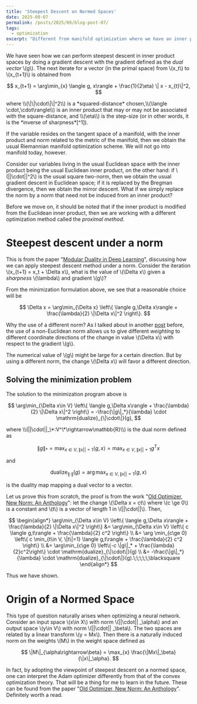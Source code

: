 ```yaml
---
title: 'Steepest Descent on Normed Spaces'
date: 2025-09-07
permalink: /posts/2025/09/blog-post-07/
tags:
  - optimization
excerpt: "Different from manifold optimization where we have an inner product, let us consider how we can perform steepest descent given a norm."
---
```


We have seen how we can perform steepest descent in inner product spaces by doing a gradient descent with the gradient defined as the *dual vector* \\(g\\). The next iterate for a vector (in the primal space) from \\(x_t\\) to  \\(x_{t+1}\\) is obtained from
<p>

$$
x_{t+1} = \arg\min_{x} \langle g, x\rangle + \frac{1}{2\eta} \| x - x_{t}\|^2,
$$
</p>
where \\(\|\|\cdot\|\|^2\\) is a *squared-distance* chosen,\\(\langle \cdot,\cdot\rangle\\) is an inner product that may or may not be associated with the square-distance, and \\(\eta\\) is the step-size (or in other words, it is the *inverse of sharpness*[^1]).

[^1]: The smaller the step-size, the sharper the optimization scheme becomes.

If the variable resides on the tangent space of a manifold, with the inner product and norm related to the metric of the manifold, then we obtain the usual Riemannian manifold optimization scheme. We will not go into manifold today, however.

Consider our variables living in the usual Euclidean space with the inner product being the usual Euclidean inner product, on the other hand: if \\(\|\|\cdot\|\|^2\\) is the usual square two-norm, then we obtain the usual gradient descent in Euclidean space; if it is replaced by the Bregman divergence, then we obtain the mirror descent. What if we simply replace the norm by a norm that need not be induced from an inner product?

Before we move on, it should be noted that if the inner product is modified from the Euclidean inner product, then we are working with a different optimization method called the *proximal method*.

# Steepest descent under a norm
This is from the paper "[Modular Duality in Deep Learning](https://arxiv.org/pdf/2410.21265#:~:text=Modular%20dualization%20involves%20first%20assigning%20operator%20norms%20to,the%20weight%20space%20of%20the%20full%20neural%20architecture.)", discussing how we can apply steepest descent method under a norm. Consider the iteration \\(x_{t+1} = x_t + \Delta x\\), what is the value of \\(\Delta x\\) given a *sharpness* \\(\lambda\\) and gradient \\(g\\)?

From the minimization formulation above, we see that a reasonable choice will be
<p>

$$
\Delta x = \arg\min_{\Delta x} \left\{ \langle g,\Delta x\rangle + \frac{\lambda}{2} \|\Delta x\|^2 \right\}.
$$
</p>

Why the use of a different norm? As I talked about in another [post](https://wenperng.github.io/posts/2025/08/blog-post-1/) before, the use of a non-Euclidean norm allows us to give different *weighting* to different coordinate directions of the change in value \\(\Delta x\\) with respect to the gradient \\(g\\).

The numerical value of \\(g\\) might be large for a certain direction. But by using a different norm, the change \\(\Delta x\\) will favor a different direction.

## Solving the minimization problem
The solution to the minimization program above is
<p>

$$
\arg\min_{\Delta x\in V} \left\{ \langle g,\Delta x\rangle + \frac{\lambda}{2} \|\Delta x\|^2 \right\} = -\frac{\|g\|_*}{\lambda} \cdot \mathrm{dualize}_{\|\cdot\|}(g),
$$
</p>
where \\(||\cdot||_\*:V^\*\rightarrow\mathbb{R}\\) is the dual norm defined as
<p>

$$
\|g\|_* = \max_{x\in V,\|x||=1} \langle g,x\rangle = \max_{x\in V,\|x||=1} g^\mathsf{T} x
$$
</p>
and 
<p>

$$
\mathrm{dualize}_{\|\cdot\|}(g) = \arg\max_{x\in V,\|x||=1} \langle g,x\rangle
$$
</p>
is the duality map mapping a dual vector to a vector.

Let us prove this from scratch, the proof is from the work "[Old Optimizer, New Norm: An Anthology](https://arxiv.org/abs/2409.20325v1)": let the change \\(\Delta x = ct\\) where \\(c \ge 0\\) is a constant and \\(t\\) is a vector of length 1 in \\(||\cdot||\\). Then,
<p>

$$
\begin{align*}
    \arg\min_{\Delta x\in V} \left\{ \langle g,\Delta x\rangle + \frac{\lambda}{2} \|\Delta x\|^2 \right\} &= \arg\min_{\Delta x\in V} \left\{ c \langle g,t\rangle + \frac{\lambda}{2} c^2 \right\} \\
    &= \arg \min_{c\ge 0} \left\{ c \min_{t\in V, \|t\|=1} \langle g,t\rangle + \frac{\lambda}{2} c^2 \right\} \\
    &= \arg\min_{c\ge 0} \left\{-c \|g\|_* + \frac{\lambda}{2}c^2\right\} \cdot \mathrm{dualize}_{\|\cdot\|}(g) \\
    &= -\frac{\|g\|_*}{\lambda} \cdot \mathrm{dualize}_{\|\cdot\|}(g).\;\;\;\;\;\blacksquare
\end{align*}
$$
</p>
Thus we have shown.

# Origin of a Normed Space
This type of question naturally arises when optimizing a neural network. Consider an input space \\(x\in X\\) with norm \\(||\cdot|| _\alpha\\) and an output space \\(y\in V\\) with norm \\(||\cdot|| _\beta\\). The two spaces are related by a linear transform \\(y = Mx\\). Then there is a naturally induced norm on the weights \\(M\\) in the weight space defined as
<p>

$$
\|M\|_{\alpha\rightarrow\beta} = \max_{x} \frac{\|Mx\|_\beta}{\|x\|_\alpha}.
$$
</p>

In fact, by adopting the viewpoint of steepest descent on a normed space, one can interpret the Adam optimizer differently from that of the convex optimization theory. That will be a thing for me to learn in the future. These can be found from the paper "[Old Optimizer, New Norm: An Anthology](https://arxiv.org/abs/2409.20325v1)". Definitely worth a read.